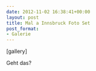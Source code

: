 ```yaml
---
date: 2012-11-02 16:38:41+00:00
layout: post
title: Mal a Innsbruck Foto Set
post_format:
- Galerie
---
```




[gallery]

Geht das?









